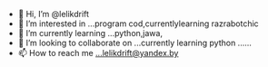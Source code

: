 - 👋 Hi, I’m @lelikdrift
- 👀 I’m interested in ...program cod,currentlylearning razrabotchic
- 🌱 I’m currently learning ...python,jawa,
- 💞️ I’m looking to collaborate on ...currently learning python ......
- 📫 How to reach me ...lelikdrift@yandex.by

<!---
lelikdrift/lelikdrift is a ✨ special ✨ repository because its `README.md` (this file) appears on your GitHub profile.
You can click the Preview link to take a look at your changes.
--->
